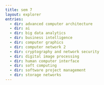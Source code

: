 ```yaml
---
title: sem 7
layout: explorer
entries:
  - dir: advanced computer architecture
  - dir: ai
  - dir: big data analytics
  - dir: business intelligence
  - dir: computer graphics
  - dir: computer network 2
  - dir: cryptography and network security
  - dir: digital image processing
  - dir: human computer interface
  - dir: soft computing
  - dir: software project management
  - dir: storage networks
---
```

